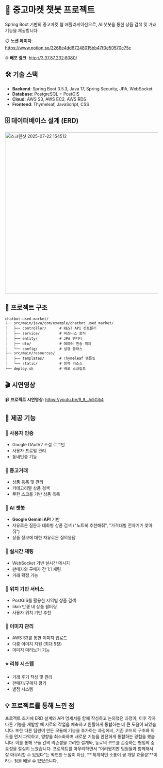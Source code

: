 # 🤖 중고마켓 챗봇 프로젝트

Spring Boot 기반의 중고마켓 웹 애플리케이션으로, AI 챗봇을 통한 상품 검색 및 거래 기능을 제공합니다.

📋 **노션 페이지**: https://www.notion.so/2268e4dd67248015bb47f0e50570c75c

🌐 **배포 링크**: http://3.37.87.232:8080/

## 🛠️ 기술 스택

- **Backend**: Spring Boot 3.5.3, Java 17, Spring Security, JPA, WebSocket
- **Database**: PostgreSQL + PostGIS
- **Cloud**: AWS S3, AWS EC2, AWS RDS
- **Frontend**: Thymeleaf, JavaScript, CSS

## 🗄️ 데이터베이스 설계 (ERD)

<img width="1296" height="531" alt="스크린샷 2025-07-22 154512" src="https://github.com/user-attachments/assets/730ccf7a-980a-403e-9a08-28bfb6e8aa79" />

## 📁 프로젝트 구조

```
chatbot-used-market/
├── src/main/java/com/example/chatbot_used_market/
│   ├── controller/      # REST API 컨트롤러
│   ├── service/         # 비즈니스 로직
│   ├── entity/          # JPA 엔티티
│   ├── dto/             # 데이터 전송 객체
│   └── config/          # 설정 클래스
├── src/main/resources/
│   ├── templates/       # Thymeleaf 템플릿
│   └── static/          # 정적 리소스
└── deploy.sh            # 배포 스크립트
```

## 🎬 시연영상

📹 **프로젝트 시연영상**: https://youtu.be/9_8_Jx5Gik4

## 🚀 제공 기능

### 🔐 사용자 인증

- Google OAuth2 소셜 로그인
- 사용자 프로필 관리
- 동네인증 기능

### 🛒 중고거래

- 상품 등록 및 관리
- 카테고리별 상품 검색
- 무한 스크롤 기반 상품 목록

### 💬 AI 챗봇

- **Google Gemini API** 기반
- 자유로운 질문과 대화형 상품 검색 ("노트북 추천해줘", "가격대별 전자기기 찾아줘")
- 상품 정보에 대한 자유로운 질의응답

### 💬 실시간 채팅

- WebSocket 기반 실시간 메시지
- 판매자와 구매자 간 1:1 채팅
- 거래 확정 기능

### 📍 위치 기반 서비스

- PostGIS를 활용한 지역별 상품 검색
- 5km 반경 내 상품 필터링
- 사용자 위치 기반 추천

### 📸 이미지 관리

- AWS S3를 통한 이미지 업로드
- 다중 이미지 지원 (최대 5장)
- 이미지 미리보기 기능

### ⭐ 리뷰 시스템

- 거래 후기 작성 및 관리
- 판매자/구매자 평가
- 별점 시스템

## 💡 프로젝트를 통해 느낀 점

프로젝트 초기에 ERD 설계와 API 명세서를 함께 작성하고 논의했던 과정이, 이후 각자 다른 기능을 개발할 때 서로의 작업을 예측하고 원활하게 통합하는 데 큰 도움이 되었습니다. 또한 다른 팀원이 만든 모듈에 기능을 추가하는 과정에서, 기존 코드의 구조와 의도를 먼저 파악하고, 영향을 최소화하며 새로운 기능을 안전하게 통합하는 경험을 했습니다. 이를 통해 모듈 간의 의존성을 고려한 설계와, 동료의 코드를 존중하는 협업의 중요성을 절실히 느꼈습니다. 프로젝트를 마무리하면서 "어려웠지만 팀원들과 함께해서 잘 마무리할 수 있었다"는 막연한 느낌이 아닌, **'체계적인 소통이 곧 개발 효율성'**이라는 점을 배울 수 있었습니다.